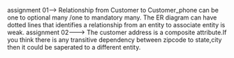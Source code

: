 assignment 01--> Relationship from Customer to Customer_phone can be one to optional many /one to mandatory many.
                 The ER diagram can have dotted lines that identifies a relationship from an entity to associate entity is weak.
assignment 02---> The customer address is a composite attribute.If you think there is any transitive dependency between zipcode                     to state,city then it could be saperated to a different entity.
